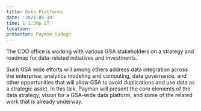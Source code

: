```yaml
---
title: Data Platforms
date: '2021-05-19'
time: 1-1:30p ET
location:
presenter: Payman Sadegh
---
```


The CDO office is working with various GSA stakeholders on a strategy and roadmap for data-related initiatives and investments.

Such GSA wide efforts will among others address data integration across the enterprise, analytics modeling and computing, data governance, and other opportunities that will allow GSA to avoid duplications and use data as a strategic asset. In this talk, Payman will present the core elements of the data strategy, vision for a GSA-wide data platform, and some of the related work that is already underway.